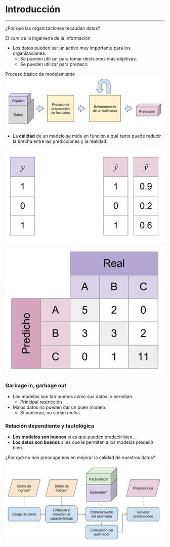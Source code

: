 # Introducción
***



¿Por qué las organizaciones recaudan datos?



El *core* de la Ingeniería de la Información
- Los datos pueden ser un activo muy importante para los organizaciones.
  - Se pueden utilizar para tomar decisiones más objetivas.
  - Se pueden utilizar para predecir.



Proceso básico de modelamiento
![](img/lineal-kdd.svg)



- La **calidad** de un modelo se mide en función a qué tanto puede reducir la brecha entre las predicciones y la realidad.



![](img/gap.svg)



![](img/cm.svg)



### Garbage in, garbage out
- Los modelos son tan buenos como sus datos lo permitan.
  - Principal restricción
- Malos datos no pueden dar un buen modelo.
  - Si pudieran, no serían *malos*.



### Relación dependiente y tautológica
- **Los modelos son buenos** si es que pueden predecir bien.
- **Los datos son buenos** si es que le permiten a los modelos predecir bien.



¿Por qué no nos preocupamos en mejorar la calidad de nuestros datos?



![](img/optimizable-parameters.svg)
